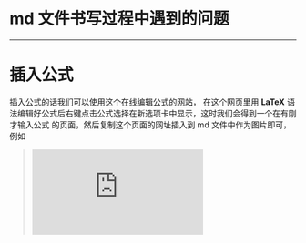 # md 文件书写过程中遇到的问题

----------------

# 插入公式

插入公式的话我们可以使用这个在线编辑公式的[网站](http://latex.codecogs.com/gif.latex?%5Csum%20x%5E2&plus;y%5E2)，
在这个网页里用 **LaTeX** 语法编辑好公式后右键点击公式选择在新选项卡中显示，这时我们会得到一个在有刚才输入公式
的页面，然后复制这个页面的网址插入到 md 文件中作为图片即可，例如

> ![](http://latex.codecogs.com/gif.latex?%5Cint_%7B0%7D%5E%7B%5Cinfty%7D%20e%5E%7Bx%5E%7B2%7D%7D%20dx)
